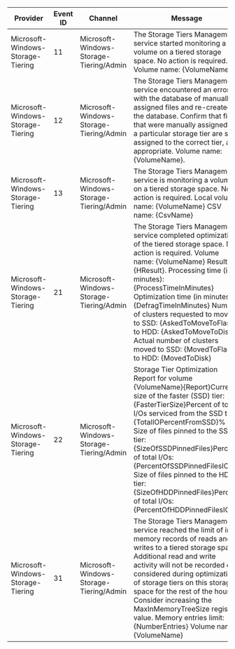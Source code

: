 Provider                           |  Event ID  |  Channel                                  |  Message
-----------------------------------|------------|-------------------------------------------|---------------------------------------------------------------------------------------------------------------------------------------------------------------------------------------------------------------------------------------------------------------------------------------------------------------------------------------------------------------------------------------------------------------------------------------------------------
Microsoft-Windows-Storage-Tiering  |  11        |  Microsoft-Windows-Storage-Tiering/Admin  |  The Storage Tiers Management service started monitoring a volume on a tiered storage space. No action is required.  Volume name: {VolumeName}.
Microsoft-Windows-Storage-Tiering  |  12        |  Microsoft-Windows-Storage-Tiering/Admin  |  The Storage Tiers Management service encountered an error with the database of manually assigned files and re-created the database. Confirm that files that were manually assigned to a particular storage tier are still assigned to the correct tier, as appropriate. Volume name: {VolumeName}.
Microsoft-Windows-Storage-Tiering  |  13        |  Microsoft-Windows-Storage-Tiering/Admin  |  The Storage Tiers Management service is monitoring a volume on a tiered storage space. No action is required.           Local volume name: {VolumeName}           CSV name: {CsvName}
Microsoft-Windows-Storage-Tiering  |  21        |  Microsoft-Windows-Storage-Tiering/Admin  |  The Storage Tiers Management service completed optimization of the tiered storage space. No action is required. Volume name: {VolumeName} Result: {HResult}.  Processing time (in minutes): {ProcessTimeInMinutes} Optimization time (in minutes): {DefragTimeInMinutes}  Number of clusters requested to move to SSD: {AskedToMoveToFlash}; to HDD: {AskedToMoveToDisk}  Actual number of clusters moved to SSD: {MovedToFlash}; to HDD: {MovedToDisk}
Microsoft-Windows-Storage-Tiering  |  22        |  Microsoft-Windows-Storage-Tiering/Admin  |  Storage Tier Optimization Report for volume {VolumeName}{Report}Current size of the faster (SSD) tier: {FasterTierSize}Percent of total I/Os serviced from the SSD tier: {TotalIOPercentFromSSD}% Size of files pinned to the SSD tier: {SizeOfSSDPinnedFiles}Percent of total I/Os: {PercentOfSSDPinnedFilesIO}% Size of files pinned to the HDD tier: {SizeOfHDDPinnedFiles}Percent of total I/Os: {PercentOfHDDPinnedFilesIO}%
Microsoft-Windows-Storage-Tiering  |  31        |  Microsoft-Windows-Storage-Tiering/Admin  |  The Storage Tiers Management service reached the limit of in-memory records of reads and writes to a tiered storage space. Additional read and write activity will not be recorded or considered during optimization of storage tiers on this storage space for the rest of the hour.  Consider increasing the MaxInMemoryTreeSize registry value. Memory entries limit: {NumberEntries} Volume name: {VolumeName}